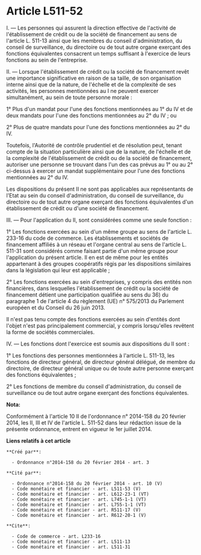 # Article L511-52

I. ― Les personnes qui assurent la direction effective de l'activité de l'établissement de crédit ou de la société de
financement au sens de l'article L. 511-13 ainsi que les membres du conseil d'administration, du conseil de surveillance, du
directoire ou de tout autre organe exerçant des fonctions équivalentes consacrent un temps suffisant à l'exercice de leurs
fonctions au sein de l'entreprise. 

II. ― Lorsque l'établissement de crédit ou la société de financement revêt une importance significative en raison de sa
taille, de son organisation interne ainsi que de la nature, de l'échelle et de la complexité de ses activités, les personnes
mentionnées au I ne peuvent exercer simultanément, au sein de toute personne morale : 

1° Plus d'un mandat pour l'une des fonctions mentionnées au 1° du IV et de deux mandats pour l'une des fonctions mentionnées
au 2° du IV ; ou 

2° Plus de quatre mandats pour l'une des fonctions mentionnées au 2° du IV. 

Toutefois, l'Autorité de contrôle prudentiel et de résolution peut, tenant compte de la situation particulière ainsi que de
la nature, de l'échelle et de la complexité de l'établissement de crédit ou de la société de financement, autoriser une
personne se trouvant dans l'un des cas prévus au 1° ou au 2° ci-dessus à exercer un mandat supplémentaire pour l'une des
fonctions mentionnées au 2° du IV. 

Les dispositions du présent II ne sont pas applicables aux représentants de l'Etat au sein du conseil d'administration, du
conseil de surveillance, du directoire ou de tout autre organe exerçant des fonctions équivalentes d'un établissement de
crédit ou d'une société de financement. 

III. ― Pour l'application du II, sont considérées comme une seule fonction : 

1° Les fonctions exercées au sein d'un même groupe au sens de l'article L. 233-16 du code de commerce. Les établissements et
sociétés de financement affiliés à un réseau et l'organe central au sens de l'article L. 511-31 sont considérés comme faisant
partie d'un même groupe pour l'application du présent article. Il en est de même pour les entités appartenant à des groupes
coopératifs régis par les dispositions similaires dans la législation qui leur est applicable ; 

2° Les fonctions exercées au sein d'entreprises, y compris des entités non financières, dans lesquelles l'établissement de
crédit ou la société de financement détient une participation qualifiée au sens du 36) du paragraphe 1 de l'article 4 du
règlement (UE) n° 575/2013 du Parlement européen et du Conseil du 26 juin 2013. 

Il n'est pas tenu compte des fonctions exercées au sein d'entités dont l'objet n'est pas principalement commercial, y compris
lorsqu'elles revêtent la forme de sociétés commerciales. 

IV. ― Les fonctions dont l'exercice est soumis aux dispositions du II sont : 

1° Les fonctions des personnes mentionnées à l'article L. 511-13, les fonctions de directeur général, de directeur général
délégué, de membre du directoire, de directeur général unique ou de toute autre personne exerçant des fonctions
équivalentes ; 

2° Les fonctions de membre du conseil d'administration, du conseil de surveillance ou de tout autre organe exerçant des
fonctions équivalentes.

**Nota:**

Conformément à l'article 10 II de l'ordonnance n° 2014-158 du 20 février 2014, les II, III et IV de l'article L. 511-52 dans
leur rédaction issue de la présente ordonnance, entrent en vigueur le 1er juillet 2014.

**Liens relatifs à cet article**

	**Créé par**:

	  - Ordonnance n°2014-158 du 20 février 2014 - art. 3

	**Cité par**:

	  - Ordonnance n°2014-158 du 20 février 2014 - art. 10 (V)
	  - Code monétaire et financier - art. L511-53 (V)
	  - Code monétaire et financier - art. L612-23-1 (VT)
	  - Code monétaire et financier - art. L745-1-1 (VT)
	  - Code monétaire et financier - art. L755-1-1 (VT)
	  - Code monétaire et financier - art. R511-17 (V)
	  - Code monétaire et financier - art. R612-20-1 (V)

	**Cite**:

	  - Code de commerce - art. L233-16
	  - Code monétaire et financier - art. L511-13
	  - Code monétaire et financier - art. L511-31
